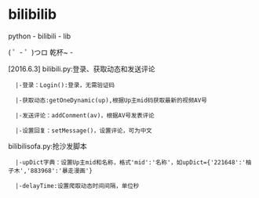 # bilibilib
python - bilibili - lib

( ゜- ゜)つロ 乾杯~ - 








[2016.6.3]
bilibili.py:登录、获取动态和发送评论

      |-登录：Login():登录，无需验证码
      
      |-获取动态:getOneDynamic(up),根据Up主mid码获取最新的视频AV号
      
      |-发送评论：addConment(av)，根据AV号发表评论
      
      |-设置回复：setMessage()，设置评论，可为中文
      

bilibilisofa.py:抢沙发脚本

      |-upDict字典：设置Up主mid和名称，格式'mid':'名称'，如upDict={'221648':'柚子木','883968':'暴走漫画'}
      
      |-delayTime:设置爬取动态时间间隔，单位秒
